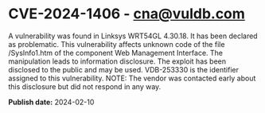 # CVE-2024-1406 - cna@vuldb.com

A vulnerability was found in Linksys WRT54GL 4.30.18. It has been declared as problematic. This vulnerability affects unknown code of the file /SysInfo1.htm of the component Web Management Interface. The manipulation leads to information disclosure. The exploit has been disclosed to the public and may be used. VDB-253330 is the identifier assigned to this vulnerability. NOTE: The vendor was contacted early about this disclosure but did not respond in any way.

**Publish date:** 2024-02-10
